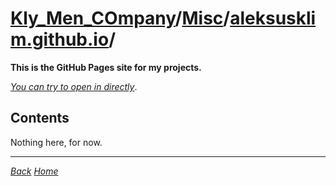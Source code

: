 ﻿# [Kly_Men_COmpany](https://github.com/aleksusklim/Kly_Men_COmpany "Kly_Men_COmpany")/[Misc](https://github.com/aleksusklim/Kly_Men_COmpany/tree/master/Misc "Kly_Men_COmpany/Misc/")/[aleksusklim.github.io](https://github.com/aleksusklim/aleksusklim.github.io "Kly_Men_COmpany/Misc/aleksusklim.github.io/")/

**This is the GitHub Pages site for my projects.**

_[You can try to open in directly](https://aleksusklim.github.io/ "https://aleksusklim.github.io/")_.

## Contents

Nothing here, for now.

---

_[Back](https://github.com/aleksusklim/Kly_Men_COmpany/tree/master/Misc "Kly_Men_COmpany/Misc/")_
_[Home](https://github.com/aleksusklim/Kly_Men_COmpany "Kly_Men_COmpany")_

